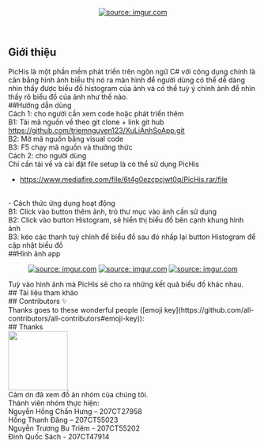 <p align="center">
  <a href="">
    <a href="https://imgur.com/TwrhDYF"><img src="https://i.imgur.com/TwrhDYF.png" title="source: imgur.com" /></a>
  </a>
</p>

&nbsp;
<br>
## Giới thiệu
PicHis là một phần mềm phát triển trên ngôn ngữ C# với công dụng chính là cân bằng hình ảnh biểu thị nó ra màn hình để người dùng có thể dễ dàng nhìn thấy được biểu đồ histogram của ảnh và có thể tuỳ ý chỉnh ảnh để nhìn thấy rõ biểu đồ của ảnh như thế nào.
<br>
##Hướng dẫn dùng
<br>
Cách 1: cho người cần xem code hoặc phát triển thêm
<br>
B1: Tải mã nguồn về theo git clone + link git hub https://github.com/triemnguyen123/XuLiAnhSoApp.git
<br>
B2: Mở mã nguồn bằng visual code 
<br>
B3: F5 chạy mã nguồn và thưởng thức
<br>
Cách 2: cho người dùng
<br>
Chỉ cần tải về và cài đặt file setup là có thể sử dụng PicHis
<br>
- https://www.mediafire.com/file/6t4g0ezcpcjwt0q/PicHis.rar/file
<br>
- Cách thức ứng dụng hoạt động
<br>
B1: Click vào button thêm ảnh, trỏ thư mục vào ảnh cần sử dụng
<br>
B2: Click vào button Histogram, sẽ hiển thị biểu đồ bên cạnh khung hình ảnh
<br>
B3: kéo các thanh tuỳ chỉnh để biểu đồ sau đó nhấp lại button Histogram để cập nhật biểu đồ
<br>
##Hình ảnh app
<p align="center">
  <a href="">
    <a href="https://imgur.com/XNzAC6r"><img src="https://i.imgur.com/XNzAC6r.png" title="source: imgur.com" /></a>
    <a href="https://imgur.com/mXYH9Qc"><img src="https://i.imgur.com/mXYH9Qc.png" title="source: imgur.com" /></a>
    <a href="https://imgur.com/zCexS8g"><img src="https://i.imgur.com/zCexS8g.png" title="source: imgur.com" /></a>
  </a>
</p>
Tuỳ vào hình ảnh mà PicHis sẽ cho ra những kết quả biểu đồ khác nhau.
<br>
## Tài liệu tham khảo


<br>
## Contributors ✨
<br>
Thanks goes to these wonderful people
([emoji key](https://github.com/all-contributors/all-contributors#emoji-key)):

<!-- ALL-CONTRIBUTORS-LIST:START - Do not remove or modify this section -->
<!-- prettier-ignore-start -->
<!-- markdownlint-disable -->


<!-- markdownlint-enable -->
<!-- prettier-ignore-end -->

<!-- ALL-CONTRIBUTORS-LIST:END -->
<br>
## Thanks
<br>
<a href="https://www.chromaticqa.com/"><img src="https://cdn-images-1.medium.com/letterbox/147/36/50/50/1*oHHjTjInDOBxIuYHDY2gFA.png?source=logoAvatar-d7276495b101---37816ec27d7a" width="120"/></a>
<br>
Cảm ơn đã xem đồ án nhóm của chúng tôi.
<br>
Thành viên nhóm thực hiện: 
<br>
Nguyễn Hồng Chấn Hưng – 207CT27958
<br>
Hồng Thanh Đăng – 207CT55023
<br>
Nguyễn Trương Bu Triêm - 207CT55202
<br>
Đinh Quốc Sách - 207CT47914
<br>

